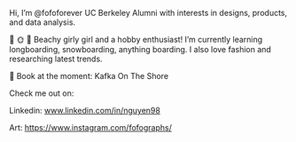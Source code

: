 Hi, I’m @fofoforever
UC Berkeley Alumni with interests in designs, products, and data analysis. 

🌴 🌞 🍍 Beachy girly girl and a hobby enthusiast! I’m currently learning longboarding, snowboarding, anything boarding. I also love fashion and researching latest trends. 

📖 Book at the moment: Kafka On The Shore

Check me out on:

Linkedin: www.linkedin.com/in/nguyen98 

Art: https://www.instagram.com/fofographs/


<!---
fofoforever/fofoforever is a ✨ special ✨ repository because its `README.md` (this file) appears on your GitHub profile.
You can click the Preview link to take a look at your changes.
--->
